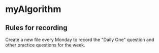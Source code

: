 # myAlgorithm

## Rules for recording
Create a new file every Monday to record the "Daily One" question and other practice questions for the week.